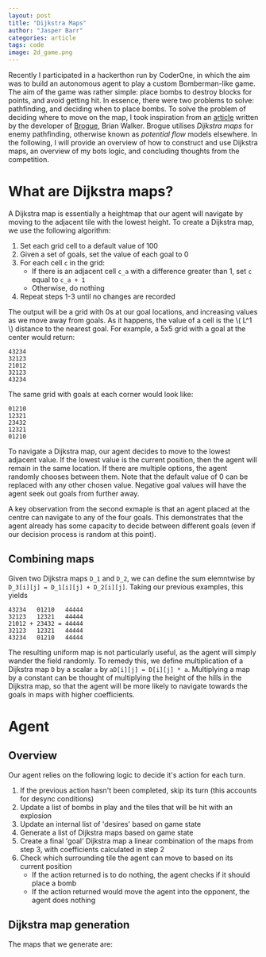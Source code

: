 ```yaml
---
layout: post
title: "Dijkstra Maps"
author: "Jasper Barr"
categories: article
tags: code
image: 2d_game.png
---
```


Recently I participated in a hackerthon run by CoderOne, in which the aim was to build an autonomous agent to play a custom Bomberman-like game. The aim of the game was rather simple: place bombs to destroy blocks for points, and avoid getting hit. In essence, there were two problems to solve: pathfinding, and deciding when to place bombs. To solve the problem of deciding where to move on the map, I took inspiration from an [article](http://www.roguebasin.com/index.php?title=The_Incredible_Power_of_Dijkstra_Maps) written by the developer of [Brogue](https://en.wikipedia.org/wiki/Brogue_(video_game)), Brian Walker. Brogue utilises _Dijkstra maps_ for enemy pathfinding, otherwise known as _potential flow_ models elsewhere. In the following, I will provide an overview of how to construct and use Dijkstra maps, an overview of my bots logic, and concluding thoughts from the competition. 


# What are Dijkstra maps?

A Dijkstra map is essentially a heightmap that our agent will navigate by moving to the adjacent tile with the lowest height. To create a Dijkstra map, we use the following algorithm:

1. Set each grid cell to a default value of 100
2. Given a set of goals, set the value of each goal to 0
3. For each cell `c` in the grid:
    - If there is an adjacent cell `c_a` with a difference greater than 1, set `c` equal to `c_a + 1`
    - Otherwise, do nothing
4. Repeat steps 1-3 until no changes are recorded

The output will be a grid with 0s at our goal locations, and increasing values as we move away from goals. As it happens, the value of a cell is the \\( L^1 \\) distance to the nearest goal. For example, a 5x5 grid with a goal at the center would return:

```
43234
32123
21012
32123
43234
```

The same grid with goals at each corner would look like:

```
01210
12321
23432
12321
01210
```

To navigate a Dijkstra map, our agent decides to move to the lowest adjacent value. If the lowest value is the current position, then the agent will remain in the same location. If there are multiple options, the agent randomly chooses between them. Note that the default value of 0 can be replaced with any other chosen value. Negative goal values will have the agent seek out goals from further away.

A key observation from the second exmaple is that an agent placed at the centre can navigate to any of the four goals. This demonstrates that the agent already has some capacity to decide between different goals (even if our decision process is random at this point). 

## Combining maps
Given two Dijkstra maps `D_1` and `D_2`, we can define the sum elemntwise by `D_3[i][j] = D_1[i][j] + D_2[i][j]`. Taking our previous examples, this yields

```
43234   01210   44444
32123   12321   44444 
21012 + 23432 = 44444 
32123   12321   44444 
43234   01210   44444
```

The resulting uniform map is not particularly useful, as the agent will simply wander the field randomly. To remedy this, we define multiplication of a Dijkstra map `D` by a scalar `a` by `aD[i][j] = D[i][j] * a`. Multiplying a map by a constant can be thought of multiplying the height of the hills in the Dijkstra map, so that the agent will be more likely to navigate towards the goals in maps with higher coefficients. 

# Agent
## Overview

Our agent relies on the following logic to decide it's action for each turn.

1. If the previous action hasn't been completed, skip its turn (this accounts for desync conditions)
2. Update a list of bombs in play and the tiles that will be hit with an explosion
2. Update an internal list of 'desires' based on game state
3. Generate a list of Dijkstra maps based on game state
4. Create a final 'goal' Dijkstra map a linear combination of the maps from step 3, with coefficients calculated in step 2
5. Check which surrounding tile the agent can move to based on its current position
    * If the action returned is to do nothing, the agent checks if it should place a bomb
    * If the action returned would move the agent into the opponent, the agent does nothing

## Dijkstra map generation
The maps that we generate are:

